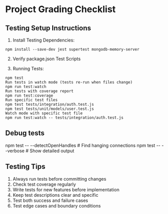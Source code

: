 # Project Grading Checklist

## Testing Setup Instructions
1. Install Testing Dependencies:
```
npm install --save-dev jest supertest mongodb-memory-server
```
2. Verify package.json Test Scripts

3. Running Tests:
```
npm test
Run tests in watch mode (tests re-run when files change)
npm run test:watch
Run tests with coverage report
npm run test:coverage
Run specific test files
npm test tests/integration/auth.test.js
npm test tests/unit/models/user.test.js
Watch mode with specific test file
npm run test:watch -- tests/integration/auth.test.js
```

## Debug tests
npm test -- --detectOpenHandles # Find hanging connections
npm test -- --verbose # Show detailed output

## Testing Tips
1. Always run tests before committing changes
2. Check test coverage regularly
3. Write tests for new features before implementation
4. Keep test descriptions clear and specific
5. Test both success and failure cases
6. Test edge cases and boundary conditions